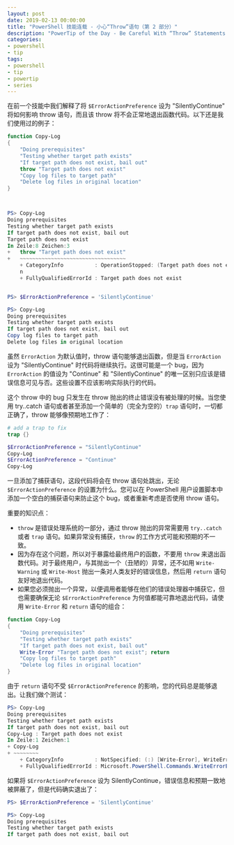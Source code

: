 ```yaml
---
layout: post
date: 2019-02-13 00:00:00
title: "PowerShell 技能连载 - 小心“Throw”语句（第 2 部分）"
description: "PowerTip of the Day - Be Careful With “Throw” Statements (Part 2)"
categories:
- powershell
- tip
tags:
- powershell
- tip
- powertip
- series
---
```

在前一个技能中我们解释了将 `$ErrorActionPreference` 设为 "SilentlyContinue" 将如何影响 throw 语句，而且该 throw 将不会正常地退出函数代码。以下还是我们使用过的例子：

```powershell
function Copy-Log
{
    "Doing prerequisites"
    "Testing whether target path exists"
    "If target path does not exist, bail out"
    throw "Target path does not exist"
    "Copy log files to target path"
    "Delete log files in original location"
}



PS> Copy-Log
Doing prerequisites
Testing whether target path exists
If target path does not exist, bail out
Target path does not exist
In Zeile:8 Zeichen:3
+   throw "Target path does not exist"
+   ~~~~~~~~~~~~~~~~~~~~~~~~~~~~~~~~~~
    + CategoryInfo          : OperationStopped: (Target path does not exist:String) [], RuntimeExceptio
    n
    + FullyQualifiedErrorId : Target path does not exist


PS> $ErrorActionPreference = 'SilentlyContinue'

PS> Copy-Log
Doing prerequisites
Testing whether target path exists
If target path does not exist, bail out
Copy log files to target path
Delete log files in original location
```

虽然 `ErrorAction` 为默认值时，throw 语句能够退出函数，但是当 `ErrorAction` 设为 "SilentlyContinue" 时代码将继续执行。这很可能是一个 bug，因为 `ErrorAction` 的值设为 "Continue" 和 "SilentlyContinue" 的唯一区别只应该是错误信息可见与否。这些设置不应该影响实际执行的代码。

这个 throw 中的 bug 只发生在 throw 抛出的终止错误没有被处理的时候。当您使用 try..catch 语句或者甚至添加一个简单的（完全为空的）`trap` 语句时，一切都正确了，throw 能够像预期地工作了：

```powershell
# add a trap to fix
trap {}

$ErrorActionPreference = "SilentlyContinue"
Copy-Log
$ErrorActionPreference = "Continue"
Copy-Log
```

一旦添加了捕获语句，这段代码将会在 throw 语句处跳出，无论 `$ErrorActionPreference` 的设置为什么。您可以在 PowerShell 用户设置脚本中添加一个空白的捕获语句来防止这个 bug，或者重新考虑是否使用 throw 语句。

重要的知识点：

* `throw` 是错误处理系统的一部分，通过 throw 抛出的异常需要用 `try..catch` 或者 `trap` 语句。如果异常没有捕获，`throw` 的工作方式可能和预期的不一致。
* 因为存在这个问题，所以对于暴露给最终用户的函数，不要用 `throw` 来退出函数代码。对于最终用户，与其抛出一个（丑陋的）异常，还不如用 `Write-Warning` 或 `Write-Host` 抛出一条对人类友好的错误信息，然后用 `return` 语句友好地退出代码。
* 如果您必须抛出一个异常，以便调用者能够在他们的错误处理器中捕获它，但也需要确保无论 `$ErrorActionPreference` 为何值都能可靠地退出代码，请使用 `Write-Error` 和 `return` 语句的组合：

```powershell
function Copy-Log
{
    "Doing prerequisites"
    "Testing whether target path exists"
    "If target path does not exist, bail out"
    Write-Error "Target path does not exist"; return
    "Copy log files to target path"
    "Delete log files in original location"
}
```

由于 `return` 语句不受 `$ErrorActionPreference` 的影响，您的代码总是能够退出。让我们做个测试：

```powershell
PS> Copy-Log
Doing prerequisites
Testing whether target path exists
If target path does not exist, bail out
Copy-Log : Target path does not exist
In Zeile:1 Zeichen:1
+ Copy-Log
+ ~~~~~~~~
    + CategoryInfo          : NotSpecified: (:) [Write-Error], WriteErrorException
    + FullyQualifiedErrorId : Microsoft.PowerShell.Commands.WriteErrorException,Copy-Log
```

如果将 `$ErrorActionPreference` 设为 SilentlyContinue，错误信息和预期一致地被屏蔽了，但是代码确实退出了：

```powershell
PS> $ErrorActionPreference = 'SilentlyContinue'

PS> Copy-Log
Doing prerequisites
Testing whether target path exists
If target path does not exist, bail out
```

<!--本文国际来源：[Be Careful With “Throw” Statements (Part 2)](https://community.idera.com/database-tools/powershell/powertips/b/tips/posts/be-careful-with-throw-statements-part-2)-->
